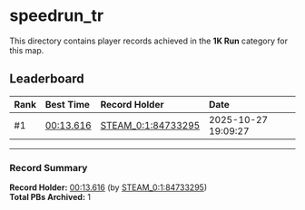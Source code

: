 # speedrun_tr

This directory contains player records achieved in the **1K Run** category for this map.

## Leaderboard

| Rank | Best Time | Record Holder | Date                |
| :--- | :-------- | :------------ | :------------------ |
| #1   | [00:13.616](./00013616_STEAM_0_1_84733295_20251027-190927.zip) | [STEAM_0:1:84733295](https://speedrun16.com/profile/STEAM_0:1:84733295)   | 2025-10-27 19:09:27 |

---

### Record Summary
**Record Holder:** [00:13.616](./00013616_STEAM_0_1_84733295_20251027-190927.zip) (by [STEAM_0:1:84733295](https://speedrun16.com/profile/STEAM_0:1:84733295))  
**Total PBs Archived:** 1